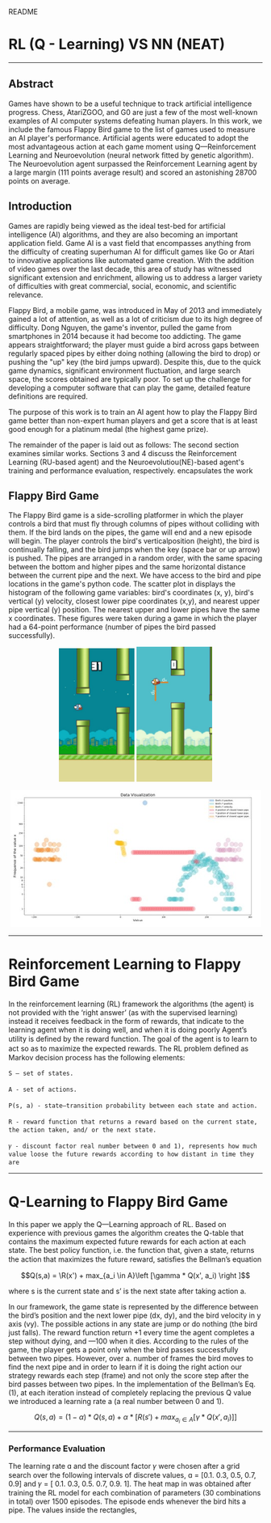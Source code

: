 README

# RL (Q - Learning) VS NN (NEAT)
----------------------------------------------------
## Abstract
Games have shown to be a useful technique to track artificial intelligence progress. Chess, AtariZGOO, and G0 are just a few of the most well-known examples of AI computer systems defeating human players. In this work, we include the famous Flappy Bird game to the list of games used to measure an AI player's performance. 
Artificial agents were educated to adopt the most advantageous action at each game moment using Q—Reinforcement Learning and Neuroevolution (neural network fitted by genetic algorithm). The Neuroevolution agent surpassed the Reinforcement Learning agent by a large margin (111 points average result) and scored an astonishing 28700 points on average.


## Introduction

Games are rapidly being viewed as the ideal test-bed for artificial intelligence (AI) algorithms, and they are also becoming an important application field. Game AI is a vast field that encompasses anything from the difficulty of creating superhuman AI for difficult games like Go or Atari to innovative applications like automated game creation. With the addition of video games over the last decade, this area of study has witnessed significant extension and enrichment, allowing us to address a larger variety of difficulties with great commercial, social, economic, and scientific relevance.

Flappy Bird, a mobile game, was introduced in May of 2013 and immediately gained a lot of attention, as well as a lot of criticism due to its high degree of difficulty. Dong Nguyen, the game's inventor, pulled the game from smartphones in 2014 because it had become too addicting. The game appears straightforward; the player must guide a bird across gaps between regularly spaced pipes by either doing nothing (allowing the bird to drop) or pushing the "up" key (the bird jumps upward). Despite this, due to the quick game dynamics, significant environment fluctuation, and large search space, the scores obtained are typically poor. To set up the challenge for developing a computer software that can play the game, detailed feature definitions are required.

The purpose of this work is to train an AI agent how to play the Flappy Bird game better than non-expert human players and get a score that is at least good enough for a platinum medal (the highest game prize).

The remainder of the paper is laid out as follows: The second section examines similar works. Sections 3 and 4 discuss the Reinforcement Learning (RU-based agent) and the Neuroevolutiou(NE)-based agent's training and performance evaluation, respectively. encapsulates the work

## Flappy Bird Game

The Flappy Bird game is a side-scrolling platformer in which the player controls a bird that must fly through columns of pipes without colliding with them. If the bird lands on the pipes, the game will end and a new episode will begin. The player controls the bird's verticalposition (height), the bird is continually falling, and the bird jumps when the key (space bar or up arrow) is pushed. The pipes are arranged in a random order, with the same spacing between the bottom and higher pipes and the same horizontal distance between the current pipe and the next. We have access to the bird and pipe locations in the game's python code. The scatter plot in displays the histogram of the following game variables: bird's coordinates (x, y), bird's vertical (y) velocity, closest lower pipe coordinates (x,y), and nearest upper pipe vertical (y) position. The nearest upper and lower pipes have the same x coordinates. These figures were taken during a game in which the player had a 64-point performance (number of pipes the bird passed successfully).

<p  align="center">
  <img src="src\game screenshot.jpg" width="150" title="game screenshot" >
  <img src="src\game representation model.jpg" width="150" title="game representation model">
</p>

<p align="center">
<img  title="data visualization" src="src\data visualization.jpg"/>
</p>

----------------------------------------------------

# Reinforcement Learning to Flappy Bird Game

In the reinforcement learning (RL) framework the algorithms (the agent) is not provided with the ‘right answer’ (as with the supervised learning) instead it receives feedback in the form of rewards, that indicate to the learning agent when it is doing well, and when it is doing poorly Agent’s utility is deﬁned by the reward function. The goal of the agent is to learn to act so as to maximize the expected rewards. The RL problem deﬁned as Markov decision process has
the following elements:

    S — set of states.

    A - set of actions.

    P(s, a) - state—transition probability between each state and action.

    R - reward function that returns a reward based on the current state, the action taken, and/ or the next state.

    𝛾 - discount factor real number between 0 and 1), represents how much value loose the future rewards according to how distant in time they are

----------------------------------------------------
<script type="text/javascript" src="http://cdn.mathjax.org/mathjax/latest/MathJax.js?config=default"></script>

# Q-Learning to Flappy Bird Game
In this paper we apply the Q—Learning approach of RL. Based on experience with
previous games the algorithm creates the Q-table that contains the maximum expected future rewards for each action at each state. The best policy function, i.e. the function that, given a state, returns the action that maximizes the future reward, satisﬁes the Bellman’s equation

$$Q(s,a) = \R(x') + max_{a_i \in A}\left [\gamma  * Q(x', a_i) \right ]$$ 

where s is the current state and s’ is the next state after taking action a.

In our framework, the game state is represented by the difference between the bird’s position and the next lower pipe (dx, dy), and the bird velocity in y axis (vy). The possible actions in any state are jump or do nothing (the bird just falls). The reward function return +1 every time the agent completes a step without dying, and —100 when it dies. According to the rules of the game, the player gets a point only when the bird passes successfully between
two pipes. However, over a. number of frames the bird moves to find the next pipe and in order to learn if it is doing the right action our strategy rewards each step (frame) and not only the score step after the bird passes between two pipes. In the implementation of the Bellman’s Eq. (1), at each iteration instead of completely replacing the previous Q value we introduced a learning rate a (a real number between 0 and 1).

$$Q(s,a) = (1 -\alpha ) * Q(s, a) +\alpha *  \left [R(s') + max_{a_i \in A}\left [\gamma * Q(x', a_i) \right ]  \right ]$$

---
### Performance Evaluation
The learning rate ɑ and the discount factor 𝛾 were chosen after a grid search over the following intervals of discrete values, ɑ = [0.1. 0.3, 0.5, 0.7, 0.9] and 𝛾 = [ 0.1. 0.3, 0.5. 0.7, 0.9. 1]. The heat map in was obtained after training the RL model for each combination of parameters (30 combinations in total) over 1500 episodes. The episode ends whenever the bird hits a pipe. The values inside the rectangles, 